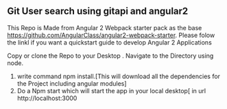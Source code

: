 <h2>Git User search using gitapi and angular2</h2>

This Repo is Made from Angular 2 Webpack starter pack as the base https://github.com/AngularClass/angular2-webpack-starter.
Please folow the linkl if you want a quickstart guide to develop Angular 2 Applications

Copy or clone the Repo to your Desktop .
Navigate to the Directory using node.

1. write command npm install.[This will download all the dependencies for the Project including angular modules]
2. Do a Npm start which will start the app in your local desktop[ in url http://localhost:3000




